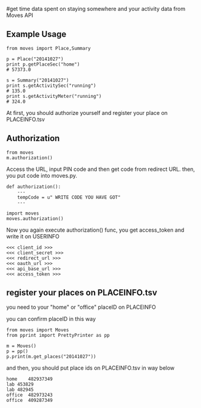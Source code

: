 #get time data spent on staying somewhere and your activity data from Moves API

## Example Usage

```
from moves import Place,Summary

p = Place("20141027")
print p.getPlaceSec("home")
# 57373.0

s = Summary("20141027")
print s.getActivitySec("running")
# 135.0
print s.getActivityMeter("running")
# 324.0

```

At first, you should authorize yourself and register your place on PLACEINFO.tsv

## Authorization

```
from moves
m.authorization()
```

Access the URL, input PIN code and then get code from redirect URL.
then, you put code into moves.py.

```
def authorization():
    ---
    tempCode = u" WRITE CODE YOU HAVE GOT"
    ---
```

```
import moves
moves.authorization()
```

Now you again execute authorization() func, you get access_token and write it on USERINFO

```USERINFO.tsv
<<< client_id >>>
<<< client_secret >>>
<<< redirect_url >>>
<<< oauth_url >>>
<<< api_base_url >>>
<<< access_token >>>
```


## register your places on PLACEINFO.tsv
you need to your "home" or "office" placeID on PLACEINFO

you can confirm placeID in this way

```
from moves import Moves
from pprint import PrettyPrinter as pp

m = Moves()
p = pp()
p.print(m.get_places("20141027"))
```

and then, you should put place ids on PLACEINFO.tsv in way below

```PLACEINFO.tsv
home	482937349
lab	453829
lab	482945
office	482973243
office	409287349
```